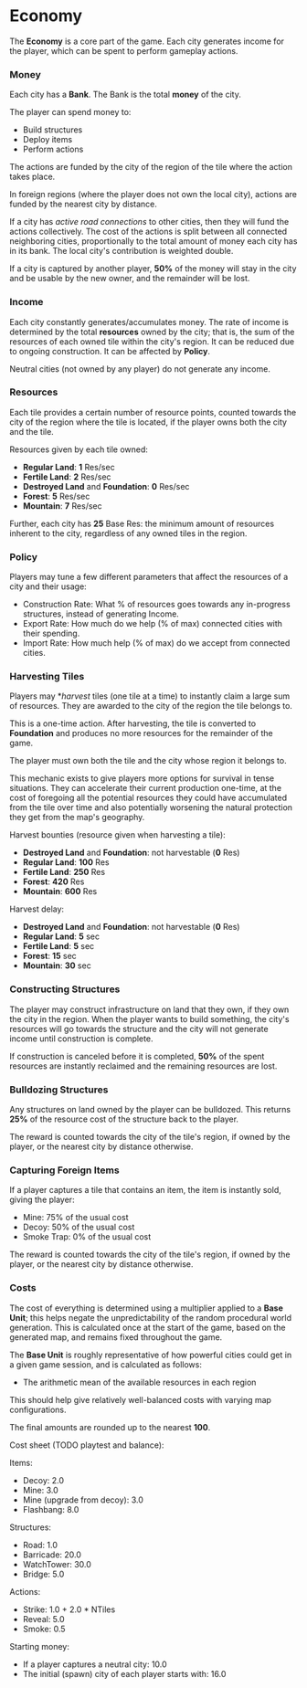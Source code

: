 # Economy

The **Economy** is a core part of the game. Each city generates income for
the player, which can be spent to perform gameplay actions.

### Money

Each city has a **Bank**. The Bank is the total **money** of the city.

The player can spend money to:
 - Build structures
 - Deploy items
 - Perform actions

The actions are funded by the city of the region of the tile where the action
takes place.

In foreign regions (where the player does not own the local city), actions
are funded by the nearest city by distance.

If a city has *active road connections* to other cities, then they will fund the
actions collectively. The cost of the actions is split between all connected
neighboring cities, proportionally to the total amount of money each city has in
its bank. The local city's contribution is weighted double.

If a city is captured by another player, **50%** of the money will stay in the
city and be usable by the new owner, and the remainder will be lost.

### Income

Each city constantly generates/accumulates money. The rate of income is determined
by the total **resources** owned by the city; that is, the sum of the resources
of each owned tile within the city's region. It can be reduced due to ongoing
construction. It can be affected by **Policy**.

Neutral cities (not owned by any player) do not generate any income.

### Resources

Each tile provides a certain number of resource points, counted towards the
city of the region where the tile is located, if the player owns both the
city and the tile.

Resources given by each tile owned:
 - **Regular Land**: **1** Res/sec
 - **Fertile Land**: **2** Res/sec
 - **Destroyed Land** and **Foundation**: **0** Res/sec
 - **Forest**: **5** Res/sec
 - **Mountain**: **7** Res/sec

Further, each city has **25** Base Res: the minimum amount of resources inherent
to the city, regardless of any owned tiles in the region.

### Policy

Players may tune a few different parameters that affect the resources of a city
and their usage:

 - Construction Rate: What % of resources goes towards any in-progress structures,
   instead of generating Income.
 - Export Rate: How much do we help (% of max) connected cities with their spending.
 - Import Rate: How much help (% of max) do we accept from connected cities.

### Harvesting Tiles

Players may **harvest* tiles (one tile at a time) to instantly claim a large sum
of resources. They are awarded to the city of the region the tile belongs to.

This is a one-time action. After harvesting, the tile is converted to
**Foundation** and produces no more resources for the remainder of the game.

The player must own both the tile and the city whose region it belongs to.

This mechanic exists to give players more options for survival in tense
situations. They can accelerate their current production one-time, at the cost
of foregoing all the potential resources they could have accumulated from the
tile over time and also potentially worsening the natural protection they get
from the map's geography.

Harvest bounties (resource given when harvesting a tile):
 - **Destroyed Land** and **Foundation**: not harvestable (**0** Res)
 - **Regular Land**: **100** Res
 - **Fertile Land**: **250** Res
 - **Forest**: **420** Res
 - **Mountain**: **600** Res

Harvest delay:
 - **Destroyed Land** and **Foundation**: not harvestable (**0** Res)
 - **Regular Land**: **5** sec
 - **Fertile Land**: **5** sec
 - **Forest**: **15** sec
 - **Mountain**: **30** sec

### Constructing Structures

The player may construct infrastructure on land that they own, if they own the
city in the region. When the player wants to build something, the city's
resources will go towards the structure and the city will not generate income
until construction is complete.

If construction is canceled before it is completed, **50%** of the spent
resources are instantly reclaimed and the remaining resources are lost.

### Bulldozing Structures

Any structures on land owned by the player can be bulldozed. This returns
**25%** of the resource cost of the structure back to the player.

The reward is counted towards the city of the tile's region, if owned by the
player, or the nearest city by distance otherwise.

### Capturing Foreign Items

If a player captures a tile that contains an item, the item is instantly sold,
giving the player:
 - Mine: 75% of the usual cost
 - Decoy: 50% of the usual cost
 - Smoke Trap: 0% of the usual cost

The reward is counted towards the city of the tile's region, if owned by the
player, or the nearest city by distance otherwise.

### Costs

The cost of everything is determined using a multiplier applied to a **Base
Unit**; this helps negate the unpredictability of the random procedural world
generation. This is calculated once at the start of the game, based on the
generated map, and remains fixed throughout the game.

The **Base Unit** is roughly representative of how powerful cities could
get in a given game session, and is calculated as follows:
 - The arithmetic mean of the available resources in each region

This should help give relatively well-balanced costs with varying map configurations.

The final amounts are rounded up to the nearest **100**.

Cost sheet (TODO playtest and balance):

Items:
 - Decoy: 2.0
 - Mine: 3.0
 - Mine (upgrade from decoy): 3.0
 - Flashbang: 8.0

Structures:
 - Road: 1.0
 - Barricade: 20.0
 - WatchTower: 30.0
 - Bridge: 5.0

Actions:
 - Strike: 1.0 + 2.0 * NTiles
 - Reveal: 5.0
 - Smoke: 0.5

Starting money:
 - If a player captures a neutral city: 10.0
 - The initial (spawn) city of each player starts with: 16.0
